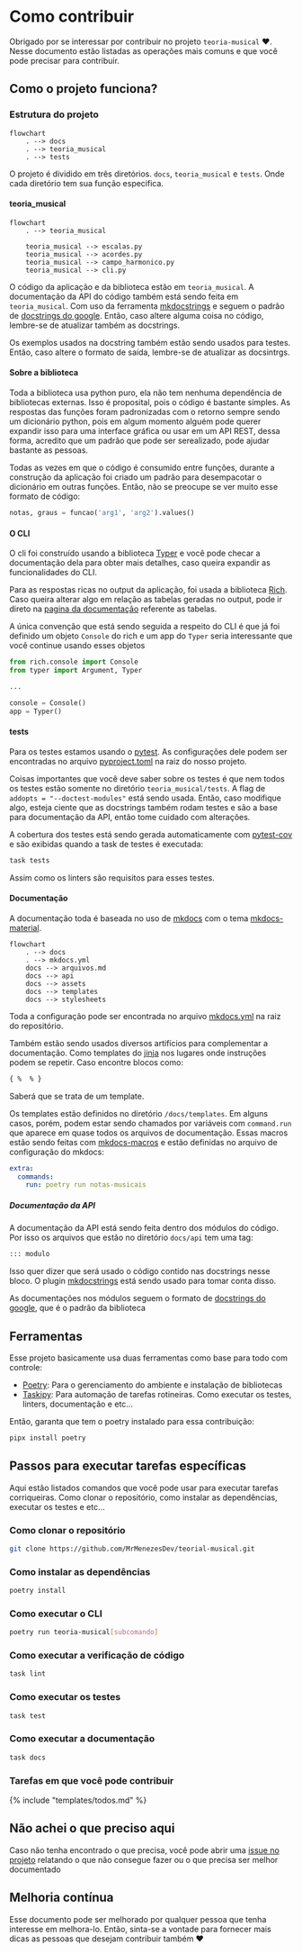 # Como contribuir

Obrigado por se interessar por contribuir no projeto `teoria-musical` :heart:. Nesse documento estão listadas as operações mais comuns e que você pode precisar para contribuir.

## Como o projeto funciona?

### Estrutura do projeto

```mermaid
flowchart
    . --> docs
	. --> teoria_musical
	. --> tests
```

O projeto é dividido em três diretórios. `docs`, `teoria_musical` e `tests`. Onde cada diretório tem sua função especifica.

#### teoria_musical

```mermaid
flowchart
	. --> teoria_musical
	
	teoria_musical --> escalas.py
	teoria_musical --> acordes.py
	teoria_musical --> campo_harmonico.py
	teoria_musical --> cli.py
```

O código da aplicação e da biblioteca estão em `teoria_musical`. A documentação da API do código também está sendo feita em `teoria_musical`. Com uso da ferramenta [mkdocstrings](https://mkdocstrings.github.io/) e seguem o padrão de [docstrings do google](https://sphinxcontrib-napoleon.readthedocs.io/en/latest/example_google.html). Então, caso altere alguma coisa no código, lembre-se de atualizar também as docstrings.

Os exemplos usados na docstring também estão sendo usados para testes. Então, caso altere o formato de saída, lembre-se de atualizar as docsintrgs.

#### Sobre a biblioteca

Toda a biblioteca usa python puro, ela não tem nenhuma dependência de bibliotecas externas. Isso é proposital, pois o código é bastante simples. As respostas das funções foram padronizadas com o retorno sempre sendo um dicionário python, pois em algum momento alguém pode querer expandir isso para uma interface gráfica ou usar em um API REST, dessa forma, acredito que um padrão que pode ser serealizado, pode ajudar bastante as pessoas.

Todas as vezes em que o código é consumido entre funções, durante a construção da aplicação foi criado um padrão para desempacotar o dicionário em outras funções. Então, não se preocupe se ver muito esse formato de código:

```py
notas, graus = funcao('arg1', 'arg2').values()
```

#### O CLI

O cli foi construído usando a biblioteca [Typer](https://typer.tiangolo.com/) e você pode checar a documentação dela para obter mais detalhes, caso queira expandir as funcionalidades do CLI.

Para as respostas ricas no output da aplicação, foi usada a biblioteca [Rich](https://rich.readthedocs.io/en/stable/introduction.html). Caso queira alterar algo em relação as tabelas geradas no output, pode ir direto na [pagina da documentação](https://rich.readthedocs.io/en/stable/tables.html) referente as tabelas.

A única convenção que está sendo seguida a respeito do CLI é que já foi definido um objeto `Console` do rich e um app do `Typer` seria interessante que você continue usando esses objetos

```py title="teoria_musical/cli.py"
from rich.console import Console
from typer import Argument, Typer

...

console = Console()
app = Typer()
```

#### tests

Para os testes estamos usando o [pytest](https://docs.pytest.org/). As configurações dele podem ser encontradas no arquivo [pyproject.toml](https://github.com/dunossauro/notas-musicais/blob/main/pyproject.toml) na raiz do nosso projeto.

Coisas importantes que você deve saber sobre os testes é que nem todos os testes estão somente no diretório `teoria_musical/tests`. A flag de `addopts = "--doctest-modules"` está sendo usada. Então, caso modifique algo, esteja ciente que as docstrings também rodam testes e são a base para documentação da API, então tome cuidado com alterações.

A cobertura dos testes está sendo gerada automaticamente com [pytest-cov](https://github.com/pytest-dev/pytest-cov) e são exibidas quando a task de testes é executada:

```bash
task tests
```

Assim como os linters são requisitos para esses testes.

#### Documentação

A documentação toda é baseada no uso de [mkdocs](https://www.mkdocs.org/) com o tema [mkdocs-material](https://squidfunk.github.io/mkdocs-material/).

```mermaid
flowchart
    . --> docs
    . --> mkdocs.yml
	docs --> arquivos.md
	docs --> api
	docs --> assets
	docs --> templates
	docs --> stylesheets
```

Toda a configuração pode ser encontrada no arquivo [mkdocs.yml](https://github.com/dunossauro/notas-musicais/blob/main/mkdocs.yml) na raiz do repositório.

Também estão sendo usados diversos artifícios para complementar a documentação. Como templates do [jinja](https://jinja.palletsprojects.com/en/3.1.x/) nos lugares onde instruções podem se repetir. Caso encontre blocos como:

```html
{ %  % }
```

Saberá que se trata de um template.

Os templates estão definidos no diretório `/docs/templates`. Em alguns casos, porém, podem estar sendo chamados por variáveis com `command.run` que aparece em quase todos os arquivos de documentação. Essas macros estão sendo feitas com [mkdocs-macros](https://mkdocs-macros-plugin.readthedocs.io/en/latest/) e estão definidas no arquivo de configuração do mkdocs:

```yaml
extra:
  commands:
    run: poetry run notas-musicais
```

##### Documentação da API

A documentação da API está sendo feita dentro dos módulos do código. Por isso os arquivos que estão no diretório `docs/api` tem uma tag:

```md
::: modulo
```

Isso quer dizer que será usado o código contido nas docstrings nesse bloco. O plugin [mkdocstrings](https://mkdocstrings.github.io/) está sendo usado para tomar conta disso.

As documentações nos módulos seguem o formato de [docstrings do google](https://sphinxcontrib-napoleon.readthedocs.io/en/latest/example_google.html), que é o padrão da biblioteca


## Ferramentas

Esse projeto basicamente usa duas ferramentas como base para todo com controle:

- [Poetry](https://python-poetry.org/): Para o gerenciamento do ambiente e instalação de bibliotecas
- [Taskipy](https://github.com/illBeRoy/taskipy): Para automação de tarefas rotineiras. Como executar os testes, linters, documentação e etc...

Então, garanta que tem o poetry instalado para essa contribuição:

```bash
pipx install poetry
```


## Passos para executar tarefas específicas

Aqui estão listados comandos que você pode usar para executar tarefas corriqueiras. Como clonar o repositório, como instalar as dependências, executar os testes e etc...

### Como clonar o repositório

```bash
git clone https://github.com/MrMenezesDev/teorial-musical.git
```

### Como instalar as dependências

```bash
poetry install
```

### Como executar o CLI

```bash
poetry run teoria-musical[subcomando]
```

### Como executar a verificação de código

```bash
task lint
```

### Como executar os testes

```bash
task test
```

### Como executar a documentação

```bash
task docs
```

### Tarefas em que você pode contribuir

{% include "templates/todos.md" %}


## Não achei o que preciso aqui

Caso não tenha encontrado o que precisa, você pode abrir uma [issue no projeto](https://github.com/MrMenezesDev/teorial-musical/issues) relatando o que não consegue fazer ou o que precisa ser melhor documentado

## Melhoria contínua

Esse documento pode ser melhorado por qualquer pessoa que tenha interesse em melhora-lo. Então, sinta-se a vontade para fornecer mais dicas as pessoas que desejam contribuir também :heart: